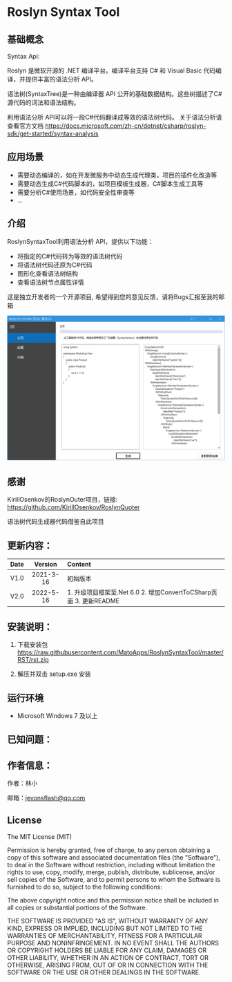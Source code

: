 # Roslyn Syntax Tool

## 基础概念
Syntax Api:

Roslyn 是微软开源的 .NET 编译平台。编译平台支持 C# 和 Visual Basic 代码编译，并提供丰富的语法分析 API。

语法树(SyntaxTree)是一种由编译器 API 公开的基础数据结构。这些树描述了C#源代码的词法和语法结构。

利用语法分析 API可以将一段C#代码翻译成等效的语法树代码。
关于语法分析请查看官方文档
https://docs.microsoft.com/zh-cn/dotnet/csharp/roslyn-sdk/get-started/syntax-analysis

## 应用场景

* 需要动态编译的，如在开发微服务中动态生成代理类，项目的插件化改造等
* 需要动态生成C#代码脚本的，如项目模板生成器，C#脚本生成工具等
* 需要分析C#使用场景，如代码安全性审查等
* ...
## 介绍

RoslynSyntaxTool利用语法分析 API，提供以下功能：

* 将指定的C#代码转为等效的语法树代码
* 将语法树代码还原为C#代码
* 图形化查看语法树结构
* 查看语法树节点属性详情

这是独立开发者的一个开源项目, 希望得到您的意见反馈，请将Bugs汇报至我的邮箱

 ![avatar](https://github.com/MatoApps/RoslynSyntaxTool/blob/master/RST/screenshot.png)

## 感谢

KirillOsenkov的RoslynOuter项目，链接: https://github.com/KirillOsenkov/RoslynQuoter

语法树代码生成器代码借鉴自此项目

## 更新内容：


Date | Version | Content
:----------: | :-----------: | :-----------
V1.0         | 2021-3-16        | 初始版本
V2.0         | 2022-5-16        | 1. 升级项目框架至.Net 6.0  2. 增加ConvertToCSharp页面 3. 更新README



## 安装说明：

1. 下载安装包 https://raw.githubusercontent.com/MatoApps/RoslynSyntaxTool/master/RST/rst.zip

2. 解压并双击 setup.exe 安装

## 运行环境

* Microsoft Windows 7 及以上



## 已知问题：


## 作者信息：

作者：林小

邮箱：jevonsflash@qq.com


## License

The MIT License (MIT)

Permission is hereby granted, free of charge, to any person obtaining a copy of this software and associated documentation files (the "Software"), to deal in the Software without restriction, including without limitation the rights to use, copy, modify, merge, publish, distribute, sublicense, and/or sell copies of the Software, and to permit persons to whom the Software is furnished to do so, subject to the following conditions:

The above copyright notice and this permission notice shall be included in all copies or substantial portions of the Software.

THE SOFTWARE IS PROVIDED "AS IS", WITHOUT WARRANTY OF ANY KIND, EXPRESS OR IMPLIED, INCLUDING BUT NOT LIMITED TO THE WARRANTIES OF MERCHANTABILITY, FITNESS FOR A PARTICULAR PURPOSE AND NONINFRINGEMENT. IN NO EVENT SHALL THE AUTHORS OR COPYRIGHT HOLDERS BE LIABLE FOR ANY CLAIM, DAMAGES OR OTHER LIABILITY, WHETHER IN AN ACTION OF CONTRACT, TORT OR OTHERWISE, ARISING FROM, OUT OF OR IN CONNECTION WITH THE SOFTWARE OR THE USE OR OTHER DEALINGS IN THE SOFTWARE.
